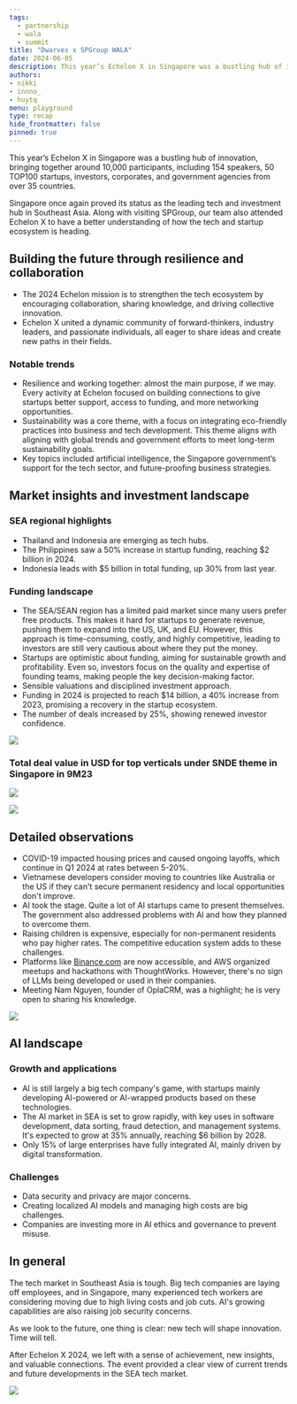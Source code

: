 ```yaml
---
tags: 
  - partnership
  - wala
  - summit
title: "Dwarves x SPGroup WALA"
date: 2024-06-05
description: This year’s Echelon X in Singapore was a bustling hub of innovation, bringing together around 10,000 participants. Along with visiting SPGroup, our team also attended Echelon X to have a better understanding of how the tech and startup ecosystem is heading.
authors: 
- nikki
- innno_
- huytq
menu: playground
type: recap
hide_frontmatter: false
pinned: true
---
```


This year’s Echelon X in Singapore was a bustling hub of innovation, bringing together around 10,000 participants, including 154 speakers, 50 TOP100 startups, investors, corporates, and government agencies from over 35 countries. 

Singapore once again proved its status as the leading tech and investment hub in Southeast Asia. Along with visiting SPGroup, our team also attended Echelon X to have a better understanding of how the tech and startup ecosystem is heading.

## Building the future through resilience and collaboration
- The 2024 Echelon mission is to strengthen the tech ecosystem by encouraging collaboration, sharing knowledge, and driving collective innovation.
- Echelon X united a dynamic community of forward-thinkers, industry leaders, and passionate individuals, all eager to share ideas and create new paths in their fields.

### Notable trends
- Resilience and working together: almost the main purpose, if we may. Every activity at Echelon focused on building connections to give startups better support, access to funding, and more networking opportunities.
- Sustainability was a core theme, with a focus on integrating eco-friendly practices into business and tech development. This theme aligns with aligning with global trends and government efforts to meet long-term sustainability goals.
- Key topics included artificial intelligence, the Singapore government’s support for the tech sector, and future-proofing business strategies.

## Market insights and investment landscape
### SEA regional highlights
- Thailand and Indonesia are emerging as tech hubs.
- The Philippines saw a 50% increase in startup funding, reaching $2 billion in 2024.
- Indonesia leads with $5 billion in total funding, up 30% from last year.

### Funding landscape
- The SEA/SEAN region has a limited paid market since many users prefer free products. This makes it hard for startups to generate revenue, pushing them to expand into the US, UK, and EU. However, this approach is time-consuming, costly, and highly competitive, leading to investors are still very cautious about where they put the money.
- Startups are optimistic about funding, aiming for sustainable growth and profitability. Even so, investors focus on the quality and expertise of founding teams, making people the key decision-making factor.
- Sensible valuations and disciplined investment approach.
- Funding in 2024 is projected to reach $14 billion, a 40% increase from 2023, promising a recovery in the startup ecosystem.
- The number of deals increased by 25%, showing renewed investor confidence.

![](assets/echelon-x-singapore-2024-where-innovations-meet-inspiration_echelon-x-summit-recap_echelon-recap-funding-deal.webp)

### Total deal value in USD for top verticals under SNDE theme in Singapore in 9M23

![](assets/echelon-x-singapore-2024-where-innovations-meet-inspiration_echelon-x-summit-recap_echelon-recap-top-snde-sectors.webp)

![](assets/echelon-x-singapore-2024-where-innovations-meet-inspiration_echelon-x-summit-recap_echelon-recap-top-20.webp)

## Detailed observations
- COVID-19 impacted housing prices and caused ongoing layoffs, which continue in Q1 2024 at rates between 5-20%.
- Vietnamese developers consider moving to countries like Australia or the US if they can't secure permanent residency and local opportunities don't improve.
- AI took the stage. Quite a lot of AI startups came to present themselves. The government also addressed problems with AI and how they planned to overcome them.
- Raising children is expensive, especially for non-permanent residents who pay higher rates. The competitive education system adds to these challenges.
- Platforms like [Binance.com](http://binance.com/) are now accessible, and AWS organized meetups and hackathons with ThoughtWorks. However, there's no sign of LLMs being developed or used in their companies.
- Meeting Nam Nguyen, founder of OplaCRM, was a highlight; he is very open to sharing his knowledge.

![](assets/echelon-x-singapore-2024-where-innovations-meet-inspiration_echelon-x-summit-recap_echelon-recap-2.webp)

## AI landscape
### Growth and applications
- AI is still largely a big tech company's game, with startups mainly developing AI-powered or AI-wrapped products based on these technologies.
- The AI market in SEA is set to grow rapidly, with key uses in software development, data sorting, fraud detection, and management systems. It's expected to grow at 35% annually, reaching $6 billion by 2028.
- Only 15% of large enterprises have fully integrated AI, mainly driven by digital transformation.

### Challenges
- Data security and privacy are major concerns.
- Creating localized AI models and managing high costs are big challenges.
- Companies are investing more in AI ethics and governance to prevent misuse.

## In general
The tech market in Southeast Asia is tough. Big tech companies are laying off employees, and in Singapore, many experienced tech workers are considering moving due to high living costs and job cuts. AI's growing capabilities are also raising job security concerns.

As we look to the future, one thing is clear: new tech will shape innovation. Time will tell.

After Echelon X 2024, we left with a sense of achievement, new insights, and valuable connections. The event provided a clear view of current trends and future developments in the SEA tech market.

![](assets/echelon-x-singapore-2024-where-innovations-meet-inspiration_echelon-x-summit-recap_echelon-recap.webp)